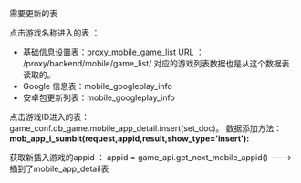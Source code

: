 需要更新的表



点击游戏名称进入的表 ：

- 基础信息设置表：proxy_mobile_game_list  URL ： /proxy/backend/mobile/game_list/ 对应的游戏列表数据也是从这个数据表读取的。
- Google 信息表：mobile_googleplay_info
- 安卓包更新列表：mobile_googleplay_info

点击游戏ID进入的表：game_conf.db_game.mobile_app_detail.insert(set_doc)。 数据添加方法：**mob_app_i_sumbit(request,appid,result,show_type='insert'):**



获取新插入游戏的appid ： appid = game_api.get_next_mobile_appid()  ---> 插到了mobile_app_detail表


